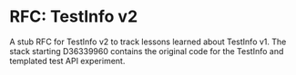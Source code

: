 # RFC: TestInfo v2

A stub RFC for TestInfo v2 to track lessons learned about TestInfo v1. The
stack starting D36339960 contains the original code for the TestInfo and
templated test API experiment.
